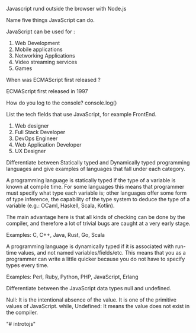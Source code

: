 

Javascript rund outside the browser with Node.js

Name five things JavaScript can do.

JavaScript can be used for :
 1. Web Development
 2. Mobile applications 
 3. Networking Applications 
 4. Video streaming services
 5.  Games

  When was ECMAScript first released ?

  ECMAScript first released in 1997

  How do you log to the console?
  console.log()

  List the tech fields that use JavaScript, for example FrontEnd.

  1. Web designer
 2.  Full Stack Developer
  3. DevOps Engineer
 4.  Web Application Developer
 5.  UX Designer


  Differentiate between Statically typed and Dynamically typed 
  programming languages and give examples of languages that fall under each category.


  A programming language is statically typed if the type of a variable is known at compile time. 
For some languages this means that programmer must specify what type each variable is; 
other languages offer some form of type inference, 
the capability of the type system to deduce the type of a variable (e.g.: OCaml, Haskell, Scala, Kotlin).

The main advantage here is that all kinds of checking can be done by the compiler, 
and therefore a lot of trivial bugs are caught at a very early stage.

Examples: C, C++, Java, Rust, Go, Scala

A programming language is dynamically typed if it is associated with run-time values, 
and not named variables/fields/etc. 
This means that you as a programmer can write a little quicker because you do not have to specify
 types every time.

Examples: Perl, Ruby, Python, PHP, JavaScript, Erlang



Differentiate between the JavaScript data types null and undefined.

Null: It is the intentional absence of the value. It is one of the primitive values of JavaScript. while,
Undefined: It means the value does not exist in the compiler.





"# introtojs" 
